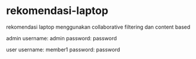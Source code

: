 # rekomendasi-laptop
rekomendasi laptop menggunakan collaborative filtering dan content based

admin 
username: admin
password: password

user
username: member1
password: password
